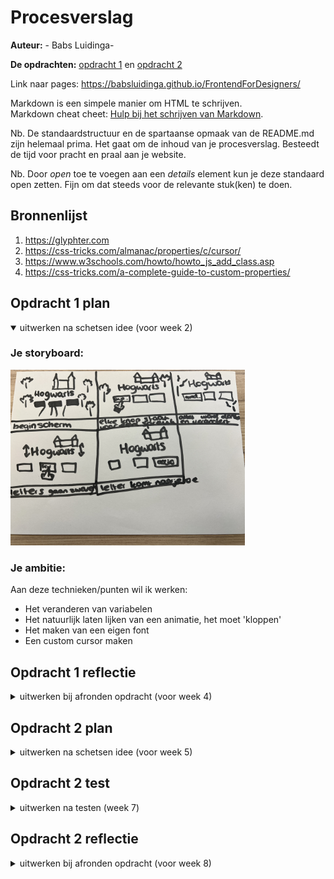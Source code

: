 # Procesverslag
**Auteur:** - Babs Luidinga-

**De opdrachten:** [opdracht 1](opdracht1/index.html) en [opdracht 2](opdracht2/index.html)

Link naar pages: https://babsluidinga.github.io/FrontendForDesigners/


Markdown is een simpele manier om HTML te schrijven.  
Markdown cheat cheet: [Hulp bij het schrijven van Markdown](https://github.com/adam-p/markdown-here/wiki/Markdown-Cheatsheet).

Nb. De standaardstructuur en de spartaanse opmaak van de README.md zijn helemaal prima. Het gaat om de inhoud van je procesverslag. Besteedt de tijd voor pracht en praal aan je website.

Nb. Door *open* toe te voegen aan een *details* element kun je deze standaard open zetten. Fijn om dat steeds voor de relevante stuk(ken) te doen.



## Bronnenlijst
  1. https://glyphter.com
  2. https://css-tricks.com/almanac/properties/c/cursor/
  3. https://www.w3schools.com/howto/howto_js_add_class.asp
  4. https://css-tricks.com/a-complete-guide-to-custom-properties/



## Opdracht 1 plan

<details open>
  <summary>uitwerken na schetsen idee (voor week 2)</summary>


  ### Je storyboard:
  <img src="readme-images/Storyboard.jpg" width="375px" alt="storyboard voor opdracht 1">


  ### Je ambitie: 
  Aan deze technieken/punten wil ik werken:
  - Het veranderen van variabelen
  - Het natuurlijk laten lijken van een animatie, het moet 'kloppen'
  - Het maken van een eigen font
  - Een custom cursor maken
 
</details>



## Opdracht 1 reflectie

<details>
  <summary>uitwerken bij afronden opdracht (voor week 4)</summary>


  ### Je uitkomst - karakteristiek screenshot(s):

  <img src="readme-images/SC-1.png" width="375px" alt="uitomst opdracht 1">
  <img src="readme-images/SC-3.png" width="375px" alt="uitomst opdracht 1">


  ### Dit ging goed/Heb ik geleerd: 
  Wat ik goed vond gaan was het natuurlijk laten lijken van de zwevende letters. Ik vind het leuk dat ik echt geprobeerd heb alles in zo min mogelijk regels CSS te schrijven, en denk ook echt dat dat wel gelukt is. Daarnaast vind ik de animatie van het lichte thema naar het donkere, met de 'whisp' die pulsed en groeit enorm tof geworden. Ik heb daarnaast geleerd hoe ik een font vanuit SVG's kan maken, duurde langer dan ik dacht om een juiste tool te vinden, maar ben echt enorm blij met het resultaat. 

  <img src="readme-images/SC-4.png" width="375px" alt="top">


  ### Dit was lastig/Is niet gelukt:
  Ik wilde eigenlijjk meerdere spreuken maken, en mijn handen jeuken ng steeds om dit toch nog toe te voegen. Daarnaast dat de 'whisp' meerdere bewegingen had gemaakt, voordat de transitie naar het donker gaat. Helaas moet je je soms neerleggen bij wat je gemaakt heb, en op zich vind ik dat ik toch redelijk heb bereikt worden. 
</details>



## Opdracht 2 plan

<details>
  <summary>uitwerken na schetsen idee (voor week 5)</summary>


  ### Je ontwerp:
  <img src="readme-images/Opzet.svg" width="500px" alt="ontwerp opdracht 2">


  ### Je ambitie: 
  Aan deze technieken/punten wil ik werken:
  - Het koppelen van een API
  - Javascript skills
  - Passende animaties kunnen maken
  - Voice interaction
</details>



## Opdracht 2 test

<details>
  <summary>uitwerken na testen (week 7)</summary>

  Neem minimaal 5 bevindingen op:



  ### Bevinding 1:
  Op het moment dat je op 'nieuwe bal' klikte, ging je maar 1 plekje terug in de lijst, en niet naar de positie waar de nieuwe bal stond (afbeelding is niet echt te maken hiervan?).

  #### oplossing:
  Ik heb in de Javascript toegevoegd dat de variabele 'huidigepositie' 0 moet worden op het moment dat er op de nieuwe bal knop wordt geklikt. Hierdoor kun je nu gemakkelijk terug naar de nieuwste bal, in plaats van door alle ballen heen te navigeren.


  ### Bevinding 2:
  Door te moeten scrollen tussen de ballen werd het erg onoverzichtelijk en rommelig.
  <img src="readme-images/bevinding2.png" width="500px" alt="Bevinding 2">

  #### oplossing:
  Ik heb voor knoppen met pijltjes gekozen. Op deze manier krijg je nu standaard de nieuwste bal te zien, maak kun je door middel van pijltjes ook de vorige getrokken ballen zien. Wat ik nog had willen doen is het maken van een uitklapbaar veld waar je de gehele lijst kon zien van de getrokken villagers, zodat het ook makkelijk in een overzicht te zien zou zijn. 
  
   <img src="readme-images/Oplossing2.png" width="500px" alt="Oplossing 2">



  ### Bevinding 3:
  ...
</details>



## Opdracht 2 reflectie

<details>
  <summary>uitwerken bij afronden opdracht (voor week 8)</summary>

  ### Je uitkomst - karakteristiek screenshot(s):
  <img src="readme-images/dummy-plaatje.svg" width="375px" alt="uitkomst opdracht 2">


  ### Dit ging goed/Heb ik geleerd: 
  Korte omschrijving met plaatje(s)

  <img src="readme-images/dummy-plaatje.svg" width="375px" alt="top">


  ### Dit was lastig/Is niet gelukt:
  Korte omschrijving met plaatje(s)

  <img src="readme-images/dummy-plaatje.svg" width="375px" alt="bummer">
</details>
